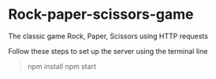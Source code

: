 # Rock-paper-scissors-game
The classic game Rock, Paper, Scissors using HTTP requests

Follow these steps to set up the server using the terminal line

> npm install
> npm start
